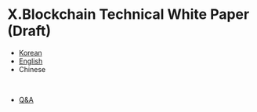 # X.Blockchain Technical White Paper (Draft)

- [Korean](https://xblocksys.github.io/Documentation/WhitePaper_ko-KR)
- [English](https://xblocksys.github.io/Documentation/WhitePaper_en-US)
- Chinese  

<br />

- [Q&A](http://blog.naver.com/aston_company)
